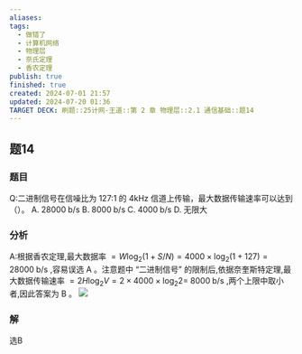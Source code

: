 ```yaml
---
aliases: 
tags:
  - 做错了
  - 计算机网络
  - 物理层
  - 奈氏定理
  - 香农定理
publish: true
finished: true
created: 2024-07-01 21:57
updated: 2024-07-20 01:36
TARGET DECK: 刷题::25计网-王道::第 2 章 物理层::2.1 通信基础::题14
---
```


## 题14
### 题目
Q:二进制信号在信噪比为 127:1 的 $4\mathrm{{kHz}}$ 信道上传输，最大数据传输速率可以达到（）。
A. ${28000}\mathrm{\;b}/\mathrm{s}$ B. ${8000}\mathrm{\;b}/\mathrm{s}$ C. ${4000}\mathrm{\;b}/\mathrm{s}$ D. 无限大
### 分析
A:根据香农定理,最大数据率 $= W{\log }_{2}( {1 + S/N})  = {4000} \times  {\log }_{2}( {1 + {127}})  = {28000}\mathrm{\;b}/\mathrm{s}$ ,容易误选 $\mathrm{A}$ 。注意题中 “二进制信号” 的限制后,依据奈奎斯特定理,最大数据传输速率 $= {2H}{\log }_{2}V = 2 \times  {4000} \times  {\log }_{2}2 =$  ${8000}\mathrm{\;b}/\mathrm{s}$ ,两个上限中取小者,因此答案为 $\mathrm{B}$ 。
![](https://img.hwenyi.tech/202407200136064.webp)
### 解
选B
